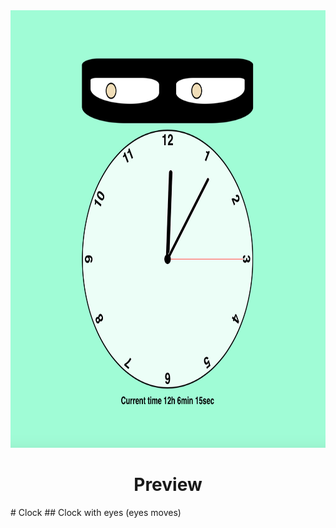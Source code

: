 <div align="center">
  <img width="600" height="700" src="https://github.com/NailBrain13/Clock/blob/main/preview.png">
  <h1>Preview</h1>
</div>
# Clock
## Clock with eyes (eyes moves)
